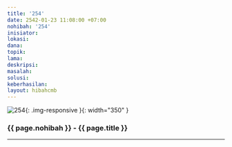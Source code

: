 ```yaml
---
title: '254'
date: 2542-01-23 11:08:00 +07:00
nohibah: '254'
inisiator: 
lokasi: 
dana: 
topik: 
lama: 
deskripsi: 
masalah: 
solusi: 
keberhasilan: 
layout: hibahcmb
---
```


![254](/static/img/hibahcmb/254.png){: .img-responsive }{: width="350" }

### {{ page.nohibah }} - {{ page.title }}

---
